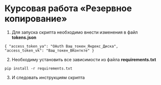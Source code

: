 # Курсовая работа «Резервное копирование»

1. Для запуска скрипта необходимо внести изменения в файл **tokens.json**

`
{
"access_token_ya": "OAuth Ваш_токен_Яндекс_Диска", 
"access_token_vk": "Ваш_токен_ВКонткте"
}
`

2. Необходиму установить все зависимости из файла **requirements.txt**

`pip install -r requirements.txt`

3. И следовать инструкциям скрипта
